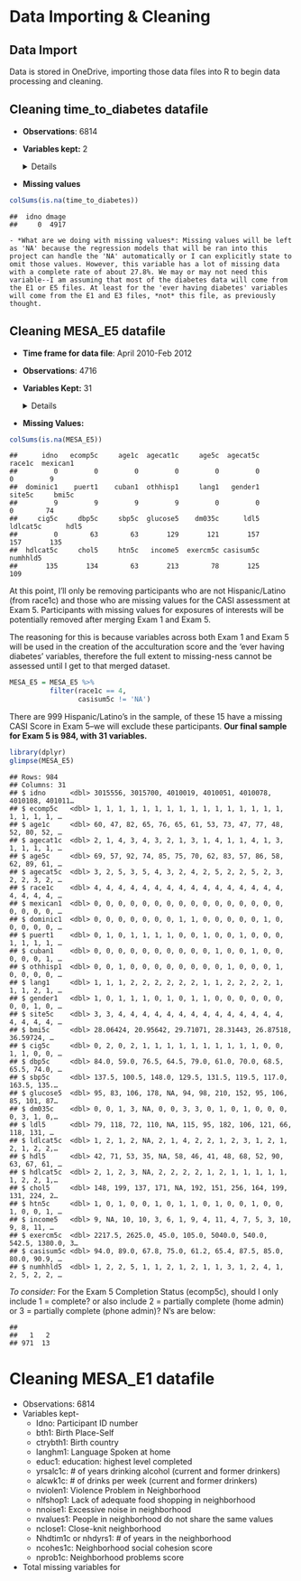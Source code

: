 Data Importing & Cleaning
================

## Data Import

Data is stored in OneDrive, importing those data files into R to begin
data processing and cleaning.

## Cleaning time_to_diabetes datafile

- **Observations**: 6814  
- **Variables kept:** 2
  <details>

  - idno: Participant ID number  
  - dmage: Age at Diabetes diagnosis

  </details>
- **Missing values**

``` r
colSums(is.na(time_to_diabetes))
```

    ##  idno dmage 
    ##     0  4917

    - *What are we doing with missing values*: Missing values will be left as 'NA' because the regression models that will be ran into this project can handle the 'NA' automatically or I can explicitly state to omit those values. However, this variable has a lot of missing data with a complete rate of about 27.8%. We may or may not need this variable--I am assuming that most of the diabetes data will come from the E1 or E5 files. At least for the 'ever having diabetes' variables will come from the E1 and E3 files, *not* this file, as previously thought. 

## Cleaning MESA_E5 datafile

- **Time frame for data file**: April 2010-Feb 2012
- **Observations**: 4716
- **Variables Kept:** 31
  <details>

  - idno: Participant ID number
  - ecomp5c: Exam 5 Completion Status
  - age1c: age at Exam 1
  - agecat1c: age categories at Exam 1
  - age5c: Age at Exam 5
  - agecat5c: age categories at Exam 5
  - race1c: race/ethnicity
  - mexican1: Mexican, Chicano, Mexican-American
  - dominic1: Dominican
  - puert1: Puerto Rican
  - cuban1: Cuban
  - othhisp1: Other Hispanic
  - lang1: Language spoken at Exam 1
  - gender1: Gender
  - site5c: Site at Exam 5
  - bmi5c: BMI
  - cig5c: Cigarette smoking status
  - dbp5c: Seated diastolic blood pressure
  - sbp5c: seated systolic blood pressure
  - glucose5: Fasting glucose (mg/dl)
  - dm035c: Diabetes 2003 ADA Fasting Criteria
  - ldl5: LDL cholesterol
  - ldlcat5c: LDL cholesterol (categorical)
  - hdl5: HDL Cholesterol
  - hdlcat5c: HDL cholesterol (categorical)
  - chol5: Total cholesterol
  - htn5c: Hypertension by JNC VI (1997) Creteria
  - income5: total gross family income, past 12 months
  - exercm5c: Total intentional exercises- Min/Week
  - casisum5c: Total cognitive assessment score
  - numhhld5: \# of people supported by family income

  </details>
- **Missing Values:**

``` r
colSums(is.na(MESA_E5))
```

    ##      idno   ecomp5c     age1c  agecat1c     age5c  agecat5c    race1c  mexican1 
    ##         0         0         0         0         0         0         0         9 
    ##  dominic1    puert1    cuban1  othhisp1     lang1   gender1    site5c     bmi5c 
    ##         9         9         9         9         0         0         0        74 
    ##     cig5c     dbp5c     sbp5c  glucose5    dm035c      ldl5  ldlcat5c      hdl5 
    ##         0        63        63       129       121       157       157       135 
    ##  hdlcat5c     chol5     htn5c   income5  exercm5c casisum5c  numhhld5 
    ##       135       134        63       213        78       125       109

At this point, I’ll only be removing participants who are not
Hispanic/Latino (from race1c) and those who are missing values for the
CASI assessment at Exam 5. Participants with missing values for
exposures of interests will be potentially removed after merging Exam 1
and Exam 5.

The reasoning for this is because variables across both Exam 1 and Exam
5 will be used in the creation of the acculturation score and the ‘ever
having diabetes’ variables, therefore the full extent to missing-ness
cannot be assessed until I get to that merged dataset.

``` r
MESA_E5 = MESA_E5 %>% 
          filter(race1c == 4,
                 casisum5c != 'NA')
```

There are 999 Hispanic/Latino’s in the sample, of these 15 have a
missing CASI Score in Exam 5–we will exclude these participants. **Our
final sample for Exam 5 is 984, with 31 variables.**

``` r
library(dplyr)
glimpse(MESA_E5)
```

    ## Rows: 984
    ## Columns: 31
    ## $ idno      <dbl> 3015556, 3015700, 4010019, 4010051, 4010078, 4010108, 401011…
    ## $ ecomp5c   <dbl> 1, 1, 1, 1, 1, 1, 1, 1, 1, 1, 1, 1, 1, 1, 1, 1, 1, 1, 1, 1, …
    ## $ age1c     <dbl> 60, 47, 82, 65, 76, 65, 61, 53, 73, 47, 77, 48, 52, 80, 52, …
    ## $ agecat1c  <dbl> 2, 1, 4, 3, 4, 3, 2, 1, 3, 1, 4, 1, 1, 4, 1, 3, 1, 1, 1, 1, …
    ## $ age5c     <dbl> 69, 57, 92, 74, 85, 75, 70, 62, 83, 57, 86, 58, 62, 89, 61, …
    ## $ agecat5c  <dbl> 3, 2, 5, 3, 5, 4, 3, 2, 4, 2, 5, 2, 2, 5, 2, 3, 2, 2, 3, 2, …
    ## $ race1c    <dbl> 4, 4, 4, 4, 4, 4, 4, 4, 4, 4, 4, 4, 4, 4, 4, 4, 4, 4, 4, 4, …
    ## $ mexican1  <dbl> 0, 0, 0, 0, 0, 0, 0, 0, 0, 0, 0, 0, 0, 0, 0, 0, 0, 0, 0, 0, …
    ## $ dominic1  <dbl> 0, 0, 0, 0, 0, 0, 0, 1, 1, 0, 0, 0, 0, 0, 1, 0, 0, 0, 0, 0, …
    ## $ puert1    <dbl> 0, 1, 0, 1, 1, 1, 1, 0, 0, 1, 0, 0, 1, 0, 0, 0, 1, 1, 1, 1, …
    ## $ cuban1    <dbl> 0, 0, 0, 0, 0, 0, 0, 0, 0, 0, 1, 0, 0, 1, 0, 0, 0, 0, 0, 1, …
    ## $ othhisp1  <dbl> 0, 0, 1, 0, 0, 0, 0, 0, 0, 0, 0, 1, 0, 0, 0, 1, 0, 0, 0, 0, …
    ## $ lang1     <dbl> 1, 1, 1, 2, 2, 2, 2, 2, 2, 1, 1, 2, 2, 2, 2, 1, 1, 1, 2, 1, …
    ## $ gender1   <dbl> 1, 0, 1, 1, 1, 0, 1, 0, 1, 1, 0, 0, 0, 0, 0, 0, 0, 0, 1, 0, …
    ## $ site5c    <dbl> 3, 3, 4, 4, 4, 4, 4, 4, 4, 4, 4, 4, 4, 4, 4, 4, 4, 4, 4, 4, …
    ## $ bmi5c     <dbl> 28.06424, 20.95642, 29.71071, 28.31443, 26.87518, 36.59724, …
    ## $ cig5c     <dbl> 0, 2, 0, 2, 1, 1, 1, 1, 1, 1, 1, 1, 1, 1, 0, 0, 1, 1, 0, 0, …
    ## $ dbp5c     <dbl> 84.0, 59.0, 76.5, 64.5, 79.0, 61.0, 70.0, 68.5, 65.5, 74.0, …
    ## $ sbp5c     <dbl> 137.5, 100.5, 148.0, 129.5, 131.5, 119.5, 117.0, 163.5, 135.…
    ## $ glucose5  <dbl> 95, 83, 106, 178, NA, 94, 98, 210, 152, 95, 106, 85, 101, 87…
    ## $ dm035c    <dbl> 0, 0, 1, 3, NA, 0, 0, 3, 3, 0, 1, 0, 1, 0, 0, 0, 0, 3, 1, 0,…
    ## $ ldl5      <dbl> 79, 118, 72, 110, NA, 115, 95, 182, 106, 121, 66, 118, 131, …
    ## $ ldlcat5c  <dbl> 1, 2, 1, 2, NA, 2, 1, 4, 2, 2, 1, 2, 3, 1, 2, 1, 2, 1, 2, 2,…
    ## $ hdl5      <dbl> 42, 71, 53, 35, NA, 58, 46, 41, 48, 68, 52, 90, 63, 67, 61, …
    ## $ hdlcat5c  <dbl> 2, 1, 2, 3, NA, 2, 2, 2, 2, 1, 2, 1, 1, 1, 1, 1, 1, 2, 2, 1,…
    ## $ chol5     <dbl> 148, 199, 137, 171, NA, 192, 151, 256, 164, 199, 131, 224, 2…
    ## $ htn5c     <dbl> 1, 0, 1, 0, 0, 1, 0, 1, 1, 0, 1, 0, 0, 1, 0, 0, 1, 0, 0, 1, …
    ## $ income5   <dbl> 9, NA, 10, 10, 3, 6, 1, 9, 4, 11, 4, 7, 5, 3, 10, 9, 8, 11, …
    ## $ exercm5c  <dbl> 2217.5, 2625.0, 45.0, 105.0, 5040.0, 540.0, 542.5, 1380.0, 3…
    ## $ casisum5c <dbl> 94.0, 89.0, 67.8, 75.0, 61.2, 65.4, 87.5, 85.0, 80.0, 90.9, …
    ## $ numhhld5  <dbl> 1, 2, 2, 5, 1, 1, 2, 1, 2, 1, 1, 3, 1, 2, 4, 1, 2, 5, 2, 2, …

*To consider:* For the Exam 5 Completion Status (ecomp5c), should I only
include 1 = complete? or also include 2 = partially complete (home
admin) or 3 = partially complete (phone admin)? N’s are below:

    ## 
    ##   1   2 
    ## 971  13

# Cleaning MESA_E1 datafile

- Observations: 6814
- Variables kept-
  - Idno: Participant ID number
  - bth1: Birth Place-Self
  - ctrybth1: Birth country
  - langhm1: Language Spoken at home
  - educ1: education: highest level completed
  - yrsalc1c: \# of years drinking alcohol (current and former drinkers)
  - alcwk1c: \# of drinks per week (current and former drinkers)
  - nviolen1: Violence Problem in Neighborhood
  - nlfshop1: Lack of adequate food shopping in neighborhood
  - nnoise1: Excessive noise in neighborhood
  - nvalues1: People in neighborhood do not share the same values
  - nclose1: Close-knit neighborhood
  - Nhdtim1c or nhdyrs1: \# of years in the neighborhood
  - ncohes1c: Neighborhood social cohesion score
  - nprob1c: Neighborhood problems score
- Total missing variables for
